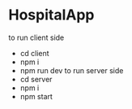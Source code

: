 ﻿# HospitalApp
to run client side
- cd client
- npm i
- npm run dev
to run server side
- cd server
- npm i
- npm start
